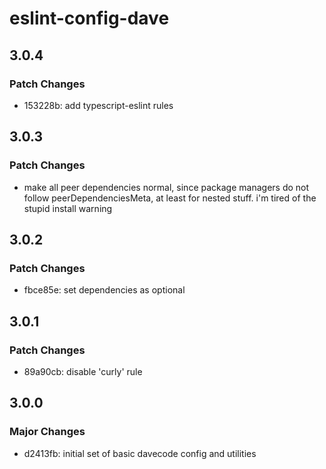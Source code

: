 # eslint-config-dave

## 3.0.4

### Patch Changes

- 153228b: add typescript-eslint rules

## 3.0.3

### Patch Changes

- make all peer dependencies normal, since package managers do not follow peerDependenciesMeta, at
  least for nested stuff. i'm tired of the stupid install warning

## 3.0.2

### Patch Changes

- fbce85e: set dependencies as optional

## 3.0.1

### Patch Changes

- 89a90cb: disable 'curly' rule

## 3.0.0

### Major Changes

- d2413fb: initial set of basic davecode config and utilities
